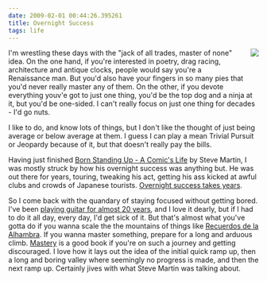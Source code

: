 ```yaml
---
date: 2009-02-01 00:44:26.395261
title: Overnight Success
tags: life
---
```

<img src="/images/blog/guitarninjas.jpg" style="float:right;margin: 0 0 20px 20px" /> I'm wrestling these days with the "jack of all trades, master of none" idea. On the one hand, if you're interested in poetry, drag racing, architecture and antique clocks, people would say you're a Renaissance man. But you'd also have your fingers in so many pies that you'd never really master any of them. On the other, if you devote everything youv'e got to just one thing, you'd be the top dog and a ninja at it, but you'd be one-sided. I can't really focus on just one thing for decades - I'd go nuts. <p>I like to do, and know lots of things, but I don't like the thought of just being average or below average at them. I guess I can play a mean Trivial Pursuit or Jeopardy because of it, but that doesn't really pay the bills.</p> <p>Having just finished <a href="http://www.amazon.com/gp/product/1416553657?ie=UTF8&tag=slipangleorg-20&link_code=as3&camp=211189&creative=373489&creativeASIN=1416553657">Born Standing Up - A Comic's Life</a> by Steve Martin, I was mostly struck by how his overnight success was anything but. He was out there for years, touring, tweaking his act, getting his ass kicked at awful clubs and crowds of Japanese tourists. <a href="http://paulbuchheit.blogspot.com/2009/01/overnight-success-takes-long-time.html">Overnight success takes years</a>.</p> <p>So I come back with the quandary of staying focused without getting bored. I've been <a href="/music">playing guitar for almost 20 years</a>, and I love it dearly, but if I had to do it all day, every day, I'd get sick of it. But that's almost what you've gotta do if you wanna scale the the mountains of things like <a href="http://www.amazon.com/gp/product/B000QOAB0O?ie=UTF8&tag=slipangleorg-20&link_code=as3&camp=211189&creative=373489&creativeASIN=B000QOAB0O">Recuerdos de la Alhambra</a>. If you wanna master something, prepare for a long and arduous climb. <a href="http://www.amazon.com/gp/product/0452267560?ie=UTF8&tag=slipangleorg-20&link_code=as3&camp=211189&creative=373489&creativeASIN=0452267560">Mastery</a> is a good book if you're on such a journey and getting discouraged. I love how it lays out the idea of the initial quick ramp up, then a long and boring valley where seemingly no progress is made, and then the next ramp up. Certainly jives with what Steve Martin was talking about.</p> <object width="425" height="344"><param name="movie" value="http://www.youtube.com/v/HoAcfdTJwrs&hl=en&fs=1"></param><param name="allowFullScreen" value="true"></param><param name="allowscriptaccess" value="always"></param><embed src="http://www.youtube.com/v/HoAcfdTJwrs&hl=en&fs=1" type="application/x-shockwave-flash" allowscriptaccess="always" allowfullscreen="true" width="425" height="344"></embed></object>